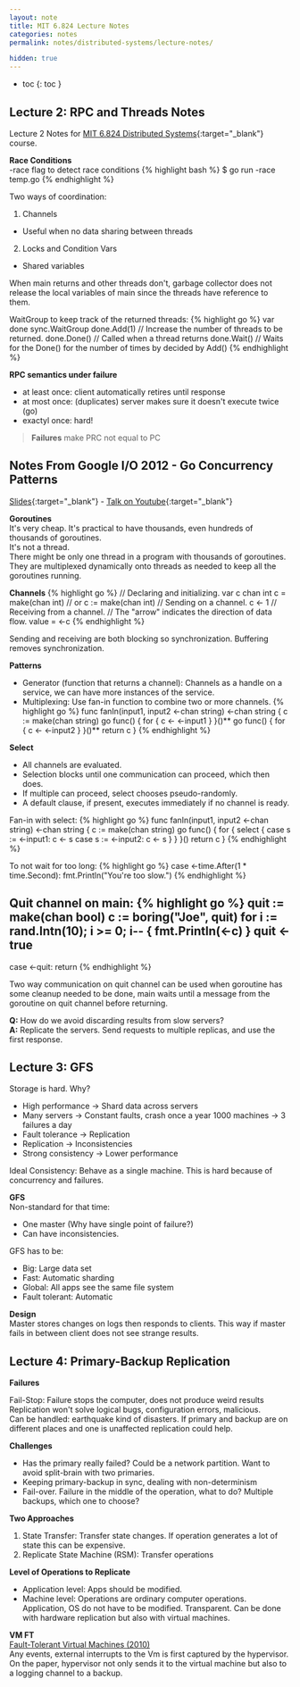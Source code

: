 ```yaml
---
layout: note
title: MIT 6.824 Lecture Notes
categories: notes 
permalink: notes/distributed-systems/lecture-notes/

hidden: true
---
```


- toc
{: toc }

## Lecture 2: RPC and Threads Notes
Lecture 2 Notes for [MIT 6.824 Distributed Systems](https://pdos.csail.mit.edu/6.824/index.html){:target="_blank"} course.

**Race Conditions**  
-race flag to detect race conditions
{% highlight bash %}
$ go run -race temp.go
{% endhighlight %}

Two ways of coordination:
1. Channels
- Useful when no data sharing between threads
2. Locks and Condition Vars
- Shared variables

When main returns and other threads don't, garbage collector does not release the local variables of main since the threads have reference to them.

WaitGroup to keep track of the returned threads:
{% highlight go %}
var done sync.WaitGroup
done.Add(1) // Increase the number of threads to be returned.
done.Done() // Called when a thread returns
done.Wait() // Waits for the Done() for the number of times by decided by Add()
{% endhighlight %}

**RPC semantics under failure**
- at least once:	client automatically retires until response
- at most once:	(duplicates) server makes sure it doesn't execute twice (go)
- exactyl once:	hard! 

> **Failures** make PRC not equal to PC  

## Notes From Google I/O 2012 - Go Concurrency Patterns
[Slides](https://talks.golang.org/2012/concurrency.slide){:target="_blank"} - [Talk on Youtube](https://www.youtube.com/watch?v=f6kdp27TYZs){:target="_blank"}

**Goroutines**  
It's very cheap. It's practical to have thousands, even hundreds of thousands of goroutines.  
It's not a thread.  
There might be only one thread in a program with thousands of goroutines.   
They are multiplexed dynamically onto threads as needed to keep all the goroutines running.  

**Channels**
{% highlight go %}
// Declaring and initializing.
var c chan int
c = make(chan int)
// or
c := make(chan int)
// Sending on a channel.
c <- 1
// Receiving from a channel.
// The "arrow" indicates the direction of data flow.
value = <-c
{% endhighlight %}

Sending and receiving are both blocking so synchronization.
Buffering removes synchronization. 

**Patterns**
- Generator (function that returns a channel): Channels as a handle on a service, we can have more instances of the service.
- Multiplexing: Use fan-in function to combine two or more channels. 
{% highlight go %}
func fanIn(input1, input2 <-chan string) <-chan string {
 c := make(chan string)
 go func() { for { c <- <-input1 } }()**
 go func() { for { c <- <-input2 } }()**
 return c
}
{% endhighlight %}

**Select**
- All channels are evaluated.  
- Selection blocks until one communication can proceed, which then does.  
- If multiple can proceed, select chooses pseudo-randomly.  
- A default clause, if present, executes immediately if no channel is ready.

Fan-in with select:
{% highlight go %}
func fanIn(input1, input2 <-chan string) <-chan string {
	c := make(chan string)
	go func() {
		for {
			select {
				case s := <-input1:  c <- s
				case s := <-input2:  c <- s
			}
		}
	}()
	return c
}
{% endhighlight %}

To not wait for too long:
{% highlight go %}
case <-time.After(1 * time.Second):
	fmt.Println("You're too slow.")
{% endhighlight %}

Quit channel on main:
{% highlight go %}
quit := make(chan bool)
c := boring("Joe", quit)
for i := rand.Intn(10); i >= 0; i-- { fmt.Println(<-c) }
quit <- true
 ----
case <-quit:
 return
{% endhighlight %}

Two way communication on quit channel can be used when goroutine has some cleanup needed to be done, main waits until a message from the goroutine on quit channel before returning.

**Q:** How do we avoid discarding results from slow servers?  
**A:** Replicate the servers. Send requests to multiple replicas, and use the first response.

## Lecture 3: GFS
Storage is hard. Why?  
- High performance -> Shard data across servers
- Many servers -> Constant faults, crash once a year 1000 machines -> 3 failures a day
- Fault tolerance -> Replication
- Replication -> Inconsistencies
- Strong consistency -> Lower performance  

Ideal Consistency: Behave as a single machine. This is hard because of concurrency and failures.  

**GFS**  
Non-standard for that time:  
- One master (Why have single point of failure?)
- Can have inconsistencies.  

GFS has to be:  
- Big: Large data set
- Fast: Automatic sharding
- Global: All apps see the same file system
- Fault tolerant: Automatic  

**Design**    
Master stores changes on logs then responds to clients. This way if master fails in between client does not see strange results.

##  Lecture 4: Primary-Backup Replication
**Failures**  
  
Fail-Stop: Failure stops the computer, does not produce weird results  
Replication won't solve logical bugs, configuration errors, malicious.  
Can be handled: earthquake kind of disasters. If primary and backup are on different places and one is unaffected replication could help.  

**Challenges**
- Has the primary really failed? Could be a network partition. Want to avoid split-brain with two primaries.
- Keeping primary-backup in sync, dealing with non-determinism
- Fail-over. Failure in the middle of the operation, what to do? Multiple backups, which one to choose?  

**Two Approaches**
1. State Transfer: Transfer state changes. If operation generates a lot of state this can be expensive.
2. Replicate State Machine (RSM): Transfer operations  

**Level of Operations to Replicate**
- Application level: Apps should be modified.
- Machine level: Operations are ordinary computer operations. Application, OS do not have to be modified. Transparent. Can be done with hardware replication but also with virtual machines.  

**VM FT**  
[Fault-Tolerant Virtual Machines (2010)](https://pdos.csail.mit.edu/6.824/papers/vm-ft.pdf)  
Any events, external interrupts to the Vm is first captured by the hypervisor. On the paper, hypervisor not only sends it to the virtual machine but also to a logging channel to a backup.